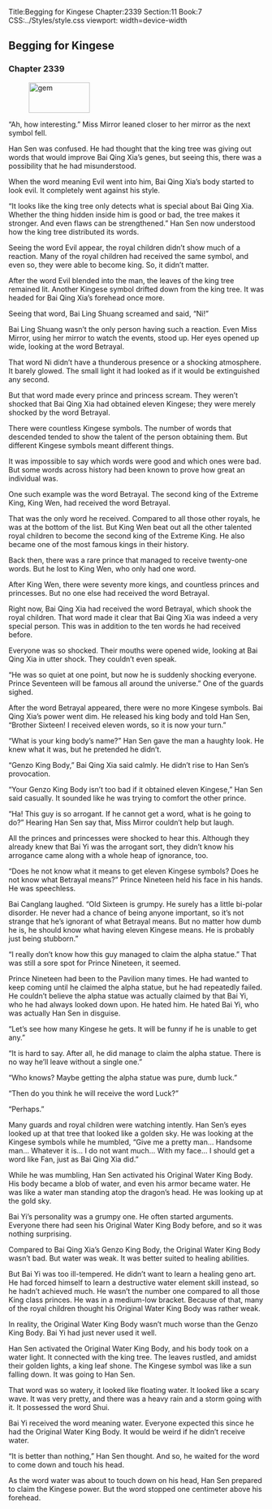 Title:Begging for Kingese 
Chapter:2339 
Section:11 
Book:7 
CSS:../Styles/style.css 
viewport: width=device-width
  
## Begging for Kingese
### Chapter 2339
  
<figure>
	<img src="../Images/gem.gif" alt="gem" id="gem" width="120" height="60" />
</figure>
  

  
“Ah, how interesting.” Miss Mirror leaned closer to her mirror as the next symbol fell.

Han Sen was confused. He had thought that the king tree was giving out words that would improve Bai Qing Xia’s genes, but seeing this, there was a possibility that he had misunderstood.

When the word meaning Evil went into him, Bai Qing Xia’s body started to look evil. It completely went against his style.

“It looks like the king tree only detects what is special about Bai Qing Xia. Whether the thing hidden inside him is good or bad, the tree makes it stronger. And even flaws can be strengthened.” Han Sen now understood how the king tree distributed its words.

Seeing the word Evil appear, the royal children didn’t show much of a reaction. Many of the royal children had received the same symbol, and even so, they were able to become king. So, it didn’t matter.

After the word Evil blended into the man, the leaves of the king tree remained lit. Another Kingese symbol drifted down from the king tree. It was headed for Bai Qing Xia’s forehead once more.

Seeing that word, Bai Ling Shuang screamed and said, “Ni!”

Bai Ling Shuang wasn’t the only person having such a reaction. Even Miss Mirror, using her mirror to watch the events, stood up. Her eyes opened up wide, looking at the word Betrayal.

That word Ni didn’t have a thunderous presence or a shocking atmosphere. It barely glowed. The small light it had looked as if it would be extinguished any second.

But that word made every prince and princess scream. They weren’t shocked that Bai Qing Xia had obtained eleven Kingese; they were merely shocked by the word Betrayal.

There were countless Kingese symbols. The number of words that descended tended to show the talent of the person obtaining them. But different Kingese symbols meant different things.

It was impossible to say which words were good and which ones were bad. But some words across history had been known to prove how great an individual was.

One such example was the word Betrayal. The second king of the Extreme King, King Wen, had received the word Betrayal.

That was the only word he received. Compared to all those other royals, he was at the bottom of the list. But King Wen beat out all the other talented royal children to become the second king of the Extreme King. He also became one of the most famous kings in their history.

Back then, there was a rare prince that managed to receive twenty-one words. But he lost to King Wen, who only had one word.

After King Wen, there were seventy more kings, and countless princes and princesses. But no one else had received the word Betrayal.

Right now, Bai Qing Xia had received the word Betrayal, which shook the royal children. That word made it clear that Bai Qing Xia was indeed a very special person. This was in addition to the ten words he had received before.

Everyone was so shocked. Their mouths were opened wide, looking at Bai Qing Xia in utter shock. They couldn’t even speak.

“He was so quiet at one point, but now he is suddenly shocking everyone. Prince Seventeen will be famous all around the universe.” One of the guards sighed.

After the word Betrayal appeared, there were no more Kingese symbols. Bai Qing Xia’s power went dim. He released his king body and told Han Sen, “Brother Sixteen! I received eleven words, so it is now your turn.”

“What is your king body’s name?” Han Sen gave the man a haughty look. He knew what it was, but he pretended he didn’t.

“Genzo King Body,” Bai Qing Xia said calmly. He didn’t rise to Han Sen’s provocation.

“Your Genzo King Body isn’t too bad if it obtained eleven Kingese,” Han Sen said casually. It sounded like he was trying to comfort the other prince.

“Ha! This guy is so arrogant. If he cannot get a word, what is he going to do?” Hearing Han Sen say that, Miss Mirror couldn’t help but laugh.

All the princes and princesses were shocked to hear this. Although they already knew that Bai Yi was the arrogant sort, they didn’t know his arrogance came along with a whole heap of ignorance, too.

“Does he not know what it means to get eleven Kingese symbols? Does he not know what Betrayal means?” Prince Nineteen held his face in his hands. He was speechless.

Bai Canglang laughed. “Old Sixteen is grumpy. He surely has a little bi-polar disorder. He never had a chance of being anyone important, so it’s not strange that he’s ignorant of what Betrayal means. But no matter how dumb he is, he should know what having eleven Kingese means. He is probably just being stubborn.”

“I really don’t know how this guy managed to claim the alpha statue.” That was still a sore spot for Prince Nineteen, it seemed.

Prince Nineteen had been to the Pavilion many times. He had wanted to keep coming until he claimed the alpha statue, but he had repeatedly failed. He couldn’t believe the alpha statue was actually claimed by that Bai Yi, who he had always looked down upon. He hated him. He hated Bai Yi, who was actually Han Sen in disguise.

“Let’s see how many Kingese he gets. It will be funny if he is unable to get any.”

“It is hard to say. After all, he did manage to claim the alpha statue. There is no way he’ll leave without a single one.”

“Who knows? Maybe getting the alpha statue was pure, dumb luck.”

“Then do you think he will receive the word Luck?”

“Perhaps.”

Many guards and royal children were watching intently. Han Sen’s eyes looked up at that tree that looked like a golden sky. He was looking at the Kingese symbols while he mumbled, “Give me a pretty man… Handsome man… Whatever it is… I do not want much… With my face… I should get a word like Fan, just as Bai Qing Xia did.”

While he was mumbling, Han Sen activated his Original Water King Body. His body became a blob of water, and even his armor became water. He was like a water man standing atop the dragon’s head. He was looking up at the gold sky.

Bai Yi’s personality was a grumpy one. He often started arguments. Everyone there had seen his Original Water King Body before, and so it was nothing surprising.

Compared to Bai Qing Xia’s Genzo King Body, the Original Water King Body wasn’t bad. But water was weak. It was better suited to healing abilities.

But Bai Yi was too ill-tempered. He didn’t want to learn a healing geno art. He had forced himself to learn a destructive water element skill instead, so he hadn’t achieved much. He wasn’t the number one compared to all those King class princes. He was in a medium-low bracket. Because of that, many of the royal children thought his Original Water King Body was rather weak.

In reality, the Original Water King Body wasn’t much worse than the Genzo King Body. Bai Yi had just never used it well.

Han Sen activated the Original Water King Body, and his body took on a water light. It connected with the king tree. The leaves rustled, and amidst their golden lights, a king leaf shone. The Kingese symbol was like a sun falling down. It was going to Han Sen.

That word was so watery, it looked like floating water. It looked like a scary wave. It was very pretty, and there was a heavy rain and a storm going with it. It possessed the word Shui.

Bai Yi received the word meaning water. Everyone expected this since he had the Original Water King Body. It would be weird if he didn’t receive water.

“It is better than nothing,” Han Sen thought. And so, he waited for the word to come down and touch his head.

As the word water was about to touch down on his head, Han Sen prepared to claim the Kingese power. But the word stopped one centimeter above his forehead.